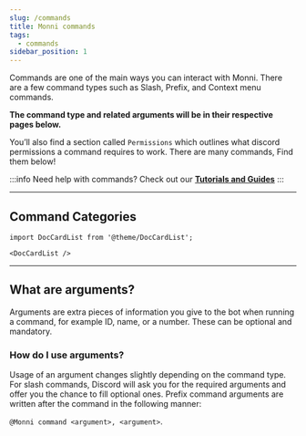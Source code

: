 ```yaml
---
slug: /commands
title: Monni commands
tags:
  - commands
sidebar_position: 1
---
```


Commands are one of the main ways you can interact with Monni. There are a few command types such as Slash, Prefix, and Context menu commands.

**The command type and related arguments will be in their respective pages below.**

You’ll also find a section called `Permissions` which outlines what discord permissions a command requires to work. There are many commands, Find them below!

:::info
Need help with commands? Check out our [**Tutorials and Guides**](/guides)
:::

---

## Command Categories

```mdx-code-block
import DocCardList from '@theme/DocCardList';

<DocCardList />
```
---
## What are arguments?
Arguments are extra pieces of information you give to the bot when running a command, for example ID, name, or a number. These can be optional and mandatory.

### How do I use arguments?
Usage of an argument changes slightly depending on the command type. For slash commands, Discord will ask you for the required arguments and offer you the chance to fill optional ones. Prefix command arguments are written after the command in the following manner:

`@Monni command <argument>, <argument>`.
